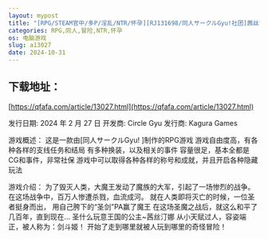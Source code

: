 ```yaml
---
layout: mypost
title: "[RPG/STEAM官中/多P/淫乱/NTR/怀孕][RJ131698/同人サークルGyu!社团]茜丝汀娜：天命聖母之子/システィーナ 探索型RPG ～選ばれし聖母の子～[Ver1.02+存档]"
categories: RPG,同人,冒险,NTR,怀孕
os: 电脑游戏
slug: a13027
date: 2024-10-31
---
```


## 下载地址：

[https://qfafa.com/article/13027.html](https://qfafa.com/article/13027.html)

发行日期:
2024 年 2 月 27 日
开发商:
Circle Gyu
发行商:
Kagura Games

游戏概述：
这是一款由\[同人サークルGyu! \]制作的RPG游戏
游戏自由度高，有各种各样的支线任务和结局
有多种换装，以及相关的事件
容量很足，基本全都是CG和事件，非常社保
游戏中可以取得各种各样的称号和成就，并且开启各种隐藏玩法

游戏介绍：
为了毁灭人类，大魔王发动了魔族的大军，引起了一场惨烈的战争。
在这场战争中，百万人惨遭杀戮，血流成河。
就在人类即将灭亡的时候，一位圣者挺身而出，
用自己胯下的“圣剑”PA赢了魔王
在这场圣魔之战后，就这么和平了几百年，直到现在…
圣什么玩意王国的公主~茜丝汀娜
从小天赋过人，容姿端正，被人称为：剑斗姬！
开始了走到哪里就被人玩到哪里的奇怪冒险！